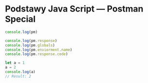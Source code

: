 # Podstawy Java Script — Postman Special

```js
console.log(pm)
```

```js
console.log(pm.response)
console.log(pm.globals)
console.log(pm.enviorment.name)
console.log(pm.response.code)


```

```js
let a = 1
a = 2
console.log(a)
// Result: 2
```

```js

```


```js

```


```js

```


```js

```


```js

```


```js

```


```js

```


```js

```


```js

```


```js

```


```js

```

